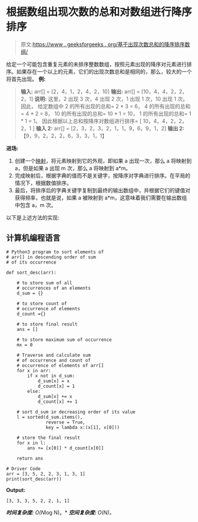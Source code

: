 # 根据数组出现次数的总和对数组进行降序排序

> 原文:[https://www . geeksforgeeks . org/基于出现次数总和的降序排序数组/](https://www.geeksforgeeks.org/sort-an-array-in-descending-order-based-on-the-sum-of-its-occurrence/)

给定一个可能包含重复元素的未排序整数数组，按照元素出现的降序对元素进行排序。如果存在一个以上的元素，它们的出现次数总和是相同的，那么，较大的一个将首先出现。
**例:**

> **输入:** arr[] = [2，4，1，2，4，2，10]
> **输出:** arr[] = [10，4，4，2，2，2，1]
> **说明:**
> 这里，2 出现 3 次，4 出现 2 次，1 出现 1 次，10 出现 1 次。
> 因此，
> 给定数组中 2 的所有出现的总和= 2 * 3 = 6，
> 4 的所有出现的总和= 4 * 2 = 8，
> 10 的所有出现的总和= 10 * 1 = 10，
> 1 的所有出现的总和= 1 * 1 = 1。
> 因此根据以上总和按降序对数组进行排序= [ 10，4，4，2，2，2，1 ]
> **输入 2:** arr[] = [2，3，2，3，2，1，1，9，6，9，1，2]
> **输出 2:**【9，9，2，2，2，6，3，3，1，1】

**进场:**

1.  创建一个[映射](https://www.geeksforgeeks.org/map-associative-containers-the-c-standard-template-library-stl/)，将元素映射到它的外观，即如果 a 出现一次，那么 a 将映射到 a，但是如果 a 出现 m 次，那么 a 将映射到 a*m。
2.  完成映射后，根据字典的值而不是关键字，按降序对字典进行排序。在平局的情况下，根据数值排序。
3.  最后，将排序后的字典关键字复制到最终的输出数组中，并根据它们的键值对获得频率，也就是说，如果 a 被映射到 a*m，这意味着我们需要在输出数组中包含 a，m 次。

以下是上述方法的实现:

## 计算机编程语言

```
# Python3 program to sort elements of
# arr[] in descending order of sum
# of its occurrence

def sort_desc(arr):

    # to store sum of all
    # occurrences of an elements
    d_sum = {}

    # to store count of
    # occurrence of elements
    d_count ={}

    # to store final result
    ans = []

    # to store maximum sum of occurrence
    mx = 0

    # Traverse and calculate sum
    # of occurrence and count of
    # occurrence of elements of arr[]
    for x in arr:
        if x not in d_sum:
            d_sum[x] = x
            d_count[x] = 1
        else:
            d_sum[x] += x
            d_count[x] += 1

    # sort d_sum in decreasing order of its value
    l = sorted(d_sum.items(), 
               reverse = True,
               key = lambda x:(x[1], x[0]))

    # store the final result
    for x in l:
        ans += [x[0]] * d_count[x[0]]

    return ans

# Driver Code
arr = [3, 5, 2, 2, 3, 1, 3, 1]
print(sort_desc(arr))
```

**Output:** 

```
[3, 3, 3, 5, 2, 2, 1, 1]
```

***时间复杂度:** O(N*log N)。*
***空间复杂度:** O(N)。*